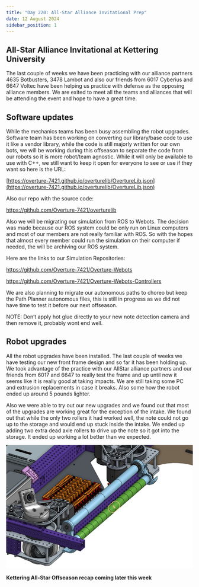 ```yaml
---
title: "Day 220: All-Star Alliance Invitational Prep"
date: 12 August 2024
sidebar_position: 1
---
```


## All-Star Alliance Invitational at Kettering University

The last couple of weeks we have been practicing with our alliance partners 4635 Botbusters, 3478 Lambot and also our friends from 6017 Cyberius and 6647 Voltec have been helping us practice with defense as the opposing alliance members. We are exited to meet all the teams and alliances that will be attending the event and hope to have a great time.

## Software updates

While the mechanics teams has been busy assembling the robot upgrades. Software team has been working on converting our library/base code to use it like a vendor library, while the code is still majorly written for our own bots, we will be working during this offseason to separate the code from our robots so it is more robot/team agnostic. While it will only be available to use with C++, we still want to keep it open for everyone to see or use if they want so here is the URL:

[https://overture-7421.github.io/overturelib/OvertureLib.json](https://overture-7421.github.io/overturelib/OvertureLib.json)

Also our repo with the source code:

https://github.com/Overture-7421/overturelib

Also we will be migrating our simulation from ROS to Webots. The decision was made because our ROS system could be only run on Linux computers and most of our members are not really familiar with ROS. So with the hopes that almost every member could run the simulation on their computer if needed, the will be archiving our ROS system.

Here are the links to our Simulation Repositories:

https://github.com/Overture-7421/Overture-Webots

https://github.com/Overture-7421/Overture-Webots-Controllers

We are also planning to migrate our autonomous paths to choreo but keep the Path Planner autonomous files, this is still in progress as we did not have time to test it before our next offseason.

NOTE: Don’t apply hot glue directly to your new note detection camera and then remove it, probably wont end well.

## Robot upgrades

All the robot upgrades have been installed. The last couple of weeks we have testing our new front frame design and so far it has been holding up. We took advantage of the practice with our AllStar alliance partners and our friends from 6017 and 6647 to really test the frame and up until now it seems like it is really good at taking impacts. We are still taking some PC and extrusion replacements in case it breaks. Also some how the robot ended up around 5 pounds lighter.

Also we were able to try out our new upgrades and we found out that most of the upgrades are working great for the exception of the intake. We found out that while the only two rollers it had worked well, the note could not go up to the storage and would end up stuck inside the intake. We ended up adding two extra dead axle rollers to drive up the note so it got into the storage. It ended up working a lot better than we expected.

![Free Rollers](Free%20Rollers.jpeg)

**Kettering All-Star Offseason recap coming later this week**
